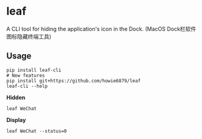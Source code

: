 # leaf

A CLI tool for hiding the application's icon in the Dock. (MacOS Dock栏软件图标隐藏终端工具)

## Usage

```shell
pip install leaf-cli
# New features
pip install git+https://github.com/howie6879/leaf
leaf-cli --help
```

**Hidden**

```shell
leaf WeChat
```

**Display**

```shell
leaf WeChat --status=0
```
